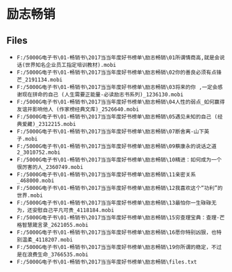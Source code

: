 # 励志畅销

## Files

- `F:/5000G电子书\01-畅销书\2017当当年度好书榜单\励志畅销\01所谓情商高,就是会说话(世界知名企业员工指定培训教材).mobi`
- `F:/5000G电子书\01-畅销书\2017当当年度好书榜单\励志畅销\02你的善良必须有点锋芒_2191134.mobi`
- `F:/5000G电子书\01-畅销书\2017当当年度好书榜单\励志畅销\03将来的你 ,一定会感谢现在拼命的自己 (人生需要正能量-必读励志书系列)_1236130.mobi`
- `F:/5000G电子书\01-畅销书\2017当当年度好书榜单\励志畅销\04人性的弱点_如何赢得友谊并影响他人 (作家榜经典文库)_2526640.mobi`
- `F:/5000G电子书\01-畅销书\2017当当年度好书榜单\励志畅销\05遇见未知的自己 (经典爱藏)_2312215.mobi`
- `F:/5000G电子书\01-畅销书\2017当当年度好书榜单\励志畅销\07断舍离-山下英子.mobi`
- `F:/5000G电子书\01-畅销书\2017当当年度好书榜单\励志畅销\09蔡康永的说话之道2_3010752.mobi`
- `F:/5000G电子书\01-畅销书\2017当当年度好书榜单\励志畅销\10精进：如何成为一个很厉害的人_2360749.mobi`
- `F:/5000G电子书\01-畅销书\2017当当年度好书榜单\励志畅销\11亲密关系_468000.mobi`
- `F:/5000G电子书\01-畅销书\2017当当年度好书榜单\励志畅销\12我喜欢这个“功利”的世界.mobi`
- `F:/5000G电子书\01-畅销书\2017当当年度好书榜单\励志畅销\13最怕你一生碌碌无为，还安慰自己平凡可贵_4118184.mobi`
- `F:/5000G电子书\01-畅销书\2017当当年度好书榜单\励志畅销\15穷查理宝典：查理·芒格智慧箴言录_2621055.mobi`
- `F:/5000G电子书\01-畅销书\2017当当年度好书榜单\励志畅销\16愿你特别凶狠，也特别温柔_4118207.mobi`
- `F:/5000G电子书\01-畅销书\2017当当年度好书榜单\励志畅销\19你所谓的稳定，不过是在浪费生命_3766535.mobi`
- `F:/5000G电子书\01-畅销书\2017当当年度好书榜单\励志畅销\files.txt`
